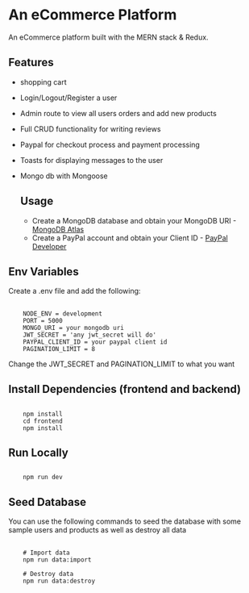 # An eCommerce Platform
An eCommerce platform built with the MERN stack & Redux.

## Features

* shopping cart
* Login/Logout/Register a user
* Admin route to view all users orders and add new products
* Full CRUD functionality for writing reviews
* Paypal for checkout process and payment processing
* Toasts for displaying messages to the user
* Mongo db with Mongoose

  ## Usage

  * Create a MongoDB database and obtain your MongoDB URI - [MongoDB Atlas](https://www.mongodb.com/cloud/atlas/register)
  * Create a PayPal account and obtain your Client ID - [PayPal Developer](https://developer.paypal.com/home)

 ## Env Variables

Create a .env file and add the following:

##

        NODE_ENV = development
        PORT = 5000
        MONGO_URI = your mongodb uri
        JWT_SECRET = 'any jwt_secret will do'
        PAYPAL_CLIENT_ID = your paypal client id
        PAGINATION_LIMIT = 8

Change the JWT_SECRET and PAGINATION_LIMIT to what you want

## Install Dependencies (frontend and backend)

##

        npm install
        cd frontend
        npm install

## Run Locally

##

        npm run dev

## Seed Database

You can use the following commands to seed the database with some sample users and products as well as destroy all data

##

        # Import data
        npm run data:import

        # Destroy data
        npm run data:destroy


        
    

